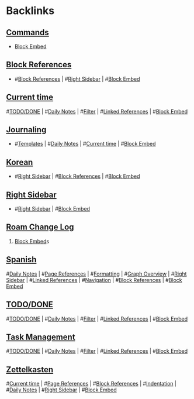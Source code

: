 
# Backlinks
## [ Commands](< Commands.md>)
- [Block Embed](<Block Embed.md>)

## [Block References](<Block References.md>)
- #[Block References](<Block References.md>) | #[Right Sidebar](<Right Sidebar.md>) | #[Block Embed](<Block Embed.md>)

## [Current time](<Current time.md>)
#[TODO/DONE](<TODO/DONE.md>) | #[Daily Notes](<Daily Notes.md>) | #[Filter](<Filter.md>) | #[Linked References](<Linked References.md>) | #[Block Embed](<Block Embed.md>)

## [Journaling](<Journaling.md>)
- #[Templates](<Templates.md>) | #[Daily Notes](<Daily Notes.md>) | #[Current time](<Current time.md>) | #[Block Embed](<Block Embed.md>)

## [Korean](<Korean.md>)
- #[Right Sidebar](<Right Sidebar.md>) | #[Block References](<Block References.md>) | #[Block Embed](<Block Embed.md>)

## [Right Sidebar](<Right Sidebar.md>)
- #[Right Sidebar](<Right Sidebar.md>) | #[Block Embed](<Block Embed.md>)

## [Roam Change Log](<Roam Change Log.md>)
1. [Block Embed](<Block Embed.md>)s

## [Spanish](<Spanish.md>)
#[Daily Notes](<Daily Notes.md>) | #[Page References](<Page References.md>) | #[Formatting](<Formatting.md>) | #[Graph Overview](<Graph Overview.md>) | #[Right Sidebar](<Right Sidebar.md>) | #[Linked References](<Linked References.md>) | #[Navigation](<Navigation.md>) | #[Block References](<Block References.md>) | #[Block Embed](<Block Embed.md>)

## [TODO/DONE](<TODO/DONE.md>)
#[TODO/DONE](<TODO/DONE.md>) | #[Daily Notes](<Daily Notes.md>) | #[Filter](<Filter.md>) | #[Linked References](<Linked References.md>) | #[Block Embed](<Block Embed.md>)

## [Task Management](<Task Management.md>)
#[TODO/DONE](<TODO/DONE.md>) | #[Daily Notes](<Daily Notes.md>) | #[Filter](<Filter.md>) | #[Linked References](<Linked References.md>) | #[Block Embed](<Block Embed.md>)

## [Zettelkasten](<Zettelkasten.md>)
#[Current time](<Current time.md>) | #[Page References](<Page References.md>) | #[Block References](<Block References.md>) | #[Indentation](<Indentation.md>) | #[Daily Notes](<Daily Notes.md>) | #[Right Sidebar](<Right Sidebar.md>) | #[Block Embed](<Block Embed.md>)

